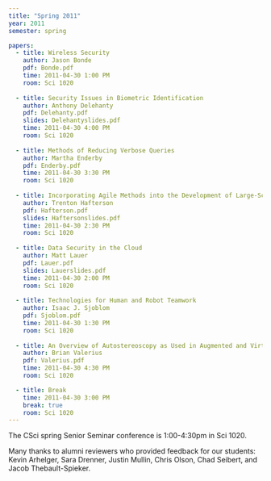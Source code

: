 ```yaml
---
title: "Spring 2011"
year: 2011
semester: spring

papers:
  - title: Wireless Security
    author: Jason Bonde
    pdf: Bonde.pdf
    time: 2011-04-30 1:00 PM
    room: Sci 1020
 
  - title: Security Issues in Biometric Identification
    author: Anthony Delehanty
    pdf: Delehanty.pdf
    slides: Delehantyslides.pdf
    time: 2011-04-30 4:00 PM
    room: Sci 1020
 
  - title: Methods of Reducing Verbose Queries
    author: Martha Enderby
    pdf: Enderby.pdf
    time: 2011-04-30 3:30 PM
    room: Sci 1020
 
  - title: Incorporating Agile Methods into the Development of Large-Scale Systems
    author: Trenton Hafterson
    pdf: Hafterson.pdf
    slides: Haftersonslides.pdf
    time: 2011-04-30 2:30 PM
    room: Sci 1020
  
  - title: Data Security in the Cloud
    author: Matt Lauer
    pdf: Lauer.pdf
    slides: Lauerslides.pdf
    time: 2011-04-30 2:00 PM
    room: Sci 1020
  
  - title: Technologies for Human and Robot Teamwork
    author: Isaac J. Sjoblom
    pdf: Sjoblom.pdf
    time: 2011-04-30 1:30 PM
    room: Sci 1020
 
  - title: An Overview of Autostereoscopy as Used in Augmented and Virtual Reality Systems
    author: Brian Valerius
    pdf: Valerius.pdf
    time: 2011-04-30 4:30 PM
    room: Sci 1020

  - title: Break
    time: 2011-04-30 3:00 PM
    break: true
    room: Sci 1020
---
```


The CSci spring Senior Seminar conference is 1:00-4:30pm in Sci 1020.

Many thanks to alumni reviewers who provided feedback for our students: Kevin Arhelger, Sara Drenner, Justin Mullin, Chris Olson, Chad Seibert, and Jacob Thebault-Spieker.
